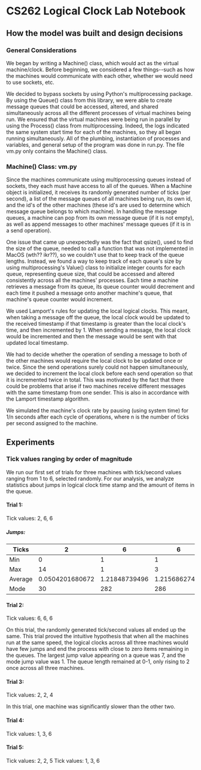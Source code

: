 
# CS262 Logical Clock Lab Notebook
## How the model was built and design decisions
### General Considerations
We began by writing a Machine() class, which would act as the virtual machine/clock. Before beginning, we considered a few things--such as how the machines would communicate with each other, whether we would need to use sockets, etc.

We decided to bypass sockets by using Python's multiprocessing package. By using the Queue() class from this library, we were able to create message queues that could be accessed, altered, and shared simultaneously across all the different processes of virtual machines being run. We ensured that the virtual machines were  being run in parallel by using the Process() class from multiprocessing. Indeed, the logs indicated the same system start time for each of the machines, so they all began running simultaneously. All of the plumbing, instantiation of processes and variables, and general setup of the program was done in run.py. The file vm.py only contains the Machine() class.
### Machine() Class: vm.py
Since the machines communicate using multiprocessing queues instead of sockets, they each must have access to all of the queues. When a Machine object is initialized, it receives its randomly generated number of ticks (per second), a list of the message queues of all machines being run, its own id, and the id's of the other machines (these id's are used to determine which message queue belongs to which machine). In handling the message queues, a machine can pop from its own message queue (if it is not empty), as well as append messages to other machines' message queues (if it is in a send operation).

One issue that came up unexpectedly was the fact that qsize(), used to find the size of the queue, needed to call a function that was not implemented in MacOS (wth?? ikr??), so we couldn't use that to keep track of the queue lengths. Instead, we found a way to keep track of each queue's size by using multiprocessing's Value() class to initialize integer counts for each queue, representing queue size, that could be accessed and altered consistently across all the machines' processes. Each time a machine retrieves a message from its queue, its queue counter would decrement and each time it pushed a message onto another machine's queue, that machine's queue counter would increment.

We used Lamport's rules for updating the local logical clocks. This meant, when taking a message off the queue, the local clock would be updated to the received timestamp if that timestamp is greater than the local clock's time, and then incremented by 1. When sending a message, the local clock would be incremented and then the message would be sent with that updated local timestamp.

We had to decide whether the operation of sending a message to both of the other machines would require the local clock to be updated once or twice. Since the send operations surely could not happen simultaneously, we decided to increment the local clock before each send operation so that it is incremented twice in total. This was motivated by the fact that there could be problems that arise if two machines receive different messages with the same timestamp from one sender. This is also in accordance with the Lamport timestamp algorithm.

We simulated the machine's clock rate by pausing (using system time) for 1/n seconds after each cycle of operations, where n is the number of ticks per second assigned to the machine.


## Experiments

### Tick values ranging by order of magnitude

We run our first set of trials for three machines with tick/second values ranging from 1 to 6, selected randomly. For our analysis, we analyze statistics about jumps in logical clock time stamp and the amount of items in the queue.

#### Trial 1:
Tick values: 2, 6, 6

##### Jumps:
| Ticks   | 2               | 6             | 6             |
|---------|-----------------|---------------|---------------|
| Min     | 0               | 1             | 1             |
| Max     | 14              | 1             | 3             |
| Average | 0.0504201680672 | 1.21848739496 | 1.21568627451 |
| Mode    | 30              | 282           | 286           |


#### Trial 2:
Tick values: 6, 6, 6

On this trial, the randomly generated tick/second values all ended up the same. This trial proved the intuitive hypothesis that when all the machines run at the same speed, the logical clocks across all three machines would have few jumps and end the process with close to zero items remaining in the queues. The largest jump value appearing on a queue was 7, and the mode jump value was 1. The queue length remained at 0-1, only rising to 2 once across all three machines.

#### Trial 3:
Tick values: 2, 2, 4

In this trial, one machine was significantly slower than the other two.

#### Trial 4:
Tick values: 1, 3, 6

#### Trial 5:
Tick values: 2, 2, 5
Tick values: 1, 3, 6
